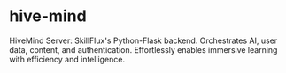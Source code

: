 # hive-mind
HiveMind Server: SkillFlux's Python-Flask backend. Orchestrates AI, user data, content, and authentication. Effortlessly enables immersive learning with efficiency and intelligence.
